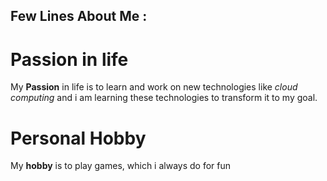 ## Few Lines About Me :

# Passion in life
My **Passion** in life is to learn and work on new technologies like _cloud computing_ and i am learning these technologies to transform it to my goal.
# Personal Hobby
My **hobby** is to play games, which i always do for fun
